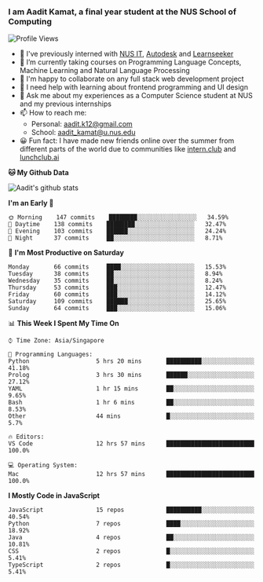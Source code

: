 ### I am Aadit Kamat, a final year student at the NUS School of Computing

![Profile Views](https://komarev.com/ghpvc/?username=aaditkamat)

- 🏢 I've previously interned with [NUS IT](https://nusit.nus.edu.sg/), [Autodesk](https://www.autodesk.com.sg/) and [Learnseeker](https://learnseeker.com/) 
- 🌱 I’m currently taking courses on Programming Language Concepts, Machine Learning and Natural Language Processing
- 👯 I'm happy to collaborate on any full stack web development project
- 🤔 I need help with learning about frontend programming and UI design
- 💬 Ask me about my experiences as a Computer Science student at NUS and my previous internships
- 📫 How to reach me: 
     - Personal: aadit.k12@gmail.com
     - School: aadit_kamat@u.nus.edu
- 😀 Fun fact: I have made new friends online over the summer from different parts of the world due to communities <t> like [intern.club](https://intern.club) and [lunchclub.ai](https://lunchclub.ai/)
     
**🐱 My Github Data**  
     
![Aadit's github stats](https://github-readme-stats.vercel.app/api?username=aaditkamat&count_private=true&show_icons=true)

<!--START_SECTION:waka-->
**I'm an Early 🐤** 

```text
🌞 Morning    147 commits    ████████░░░░░░░░░░░░░░░░░   34.59% 
🌆 Daytime    138 commits    ████████░░░░░░░░░░░░░░░░░   32.47% 
🌃 Evening    103 commits    ██████░░░░░░░░░░░░░░░░░░░   24.24% 
🌙 Night      37 commits     ██░░░░░░░░░░░░░░░░░░░░░░░   8.71%

```
📅 **I'm Most Productive on Saturday** 

```text
Monday       66 commits     ████░░░░░░░░░░░░░░░░░░░░░   15.53% 
Tuesday      38 commits     ██░░░░░░░░░░░░░░░░░░░░░░░   8.94% 
Wednesday    35 commits     ██░░░░░░░░░░░░░░░░░░░░░░░   8.24% 
Thursday     53 commits     ███░░░░░░░░░░░░░░░░░░░░░░   12.47% 
Friday       60 commits     ███░░░░░░░░░░░░░░░░░░░░░░   14.12% 
Saturday     109 commits    ██████░░░░░░░░░░░░░░░░░░░   25.65% 
Sunday       64 commits     ███░░░░░░░░░░░░░░░░░░░░░░   15.06%

```


📊 **This Week I Spent My Time On** 

```text
⌚︎ Time Zone: Asia/Singapore

💬 Programming Languages: 
Python                   5 hrs 20 mins       ██████████░░░░░░░░░░░░░░░   41.18% 
Prolog                   3 hrs 30 mins       ██████░░░░░░░░░░░░░░░░░░░   27.12% 
YAML                     1 hr 15 mins        ██░░░░░░░░░░░░░░░░░░░░░░░   9.65% 
Bash                     1 hr 6 mins         ██░░░░░░░░░░░░░░░░░░░░░░░   8.53% 
Other                    44 mins             █░░░░░░░░░░░░░░░░░░░░░░░░   5.7%

🔥 Editors: 
VS Code                  12 hrs 57 mins      █████████████████████████   100.0%

💻 Operating System: 
Mac                      12 hrs 57 mins      █████████████████████████   100.0%

```

**I Mostly Code in JavaScript** 

```text
JavaScript               15 repos            ██████████░░░░░░░░░░░░░░░   40.54% 
Python                   7 repos             ████░░░░░░░░░░░░░░░░░░░░░   18.92% 
Java                     4 repos             ██░░░░░░░░░░░░░░░░░░░░░░░   10.81% 
CSS                      2 repos             █░░░░░░░░░░░░░░░░░░░░░░░░   5.41% 
TypeScript               2 repos             █░░░░░░░░░░░░░░░░░░░░░░░░   5.41%

```



<!--END_SECTION:waka-->

